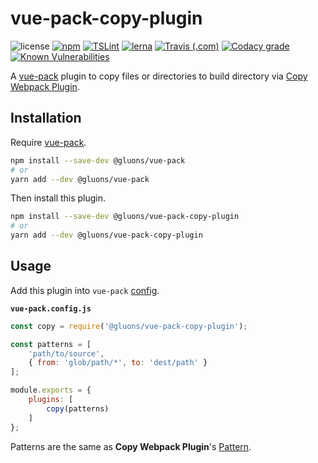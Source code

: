 # vue-pack-copy-plugin
![license](https://img.shields.io/github/license/gluons/vue-pack.svg?style=flat-square)
[![npm](https://img.shields.io/npm/v/@gluons/vue-pack-copy-plugin.svg?style=flat-square)](https://www.npmjs.com/package/@gluons/vue-pack-copy-plugin)
[![TSLint](https://img.shields.io/badge/TSLint-gluons-15757B.svg?style=flat-square)](https://github.com/gluons/tslint-config-gluons)
[![lerna](https://img.shields.io/badge/maintained%20with-lerna-cc00ff.svg?style=flat-square)](https://lernajs.io/)
[![Travis (.com)](https://img.shields.io/travis/com/gluons/vue-pack.svg?style=flat-square)](https://travis-ci.com/gluons/vue-pack)
[![Codacy grade](https://img.shields.io/codacy/grade/98523b5b7cd7435a8c71b296e84522f8.svg?style=flat-square)](https://www.codacy.com/app/gluons/vue-pack)
[![Known Vulnerabilities](https://snyk.io/test/github/gluons/vue-pack/badge.svg?targetFile=packages%2F%40gluons%2Fplugin-copy%2Fpackage.json&style=flat-square)](https://snyk.io/test/github/gluons/vue-pack?targetFile=packages%2F%40gluons%2Fplugin-copy%2Fpackage.json)

A [vue-pack](https://github.com/gluons/vue-pack) plugin to copy files or directories to build directory via [Copy Webpack Plugin](https://github.com/webpack-contrib/copy-webpack-plugin).

## Installation

Require [vue-pack](https://www.npmjs.com/package/@gluons/vue-pack).

```bash
npm install --save-dev @gluons/vue-pack
# or
yarn add --dev @gluons/vue-pack
```

Then install this plugin.

```bash
npm install --save-dev @gluons/vue-pack-copy-plugin
# or
yarn add --dev @gluons/vue-pack-copy-plugin
```

## Usage

Add this plugin into `vue-pack` [config](https://gluons.github.io/vue-pack/configuration/).

**`vue-pack.config.js`**
```js
const copy = require('@gluons/vue-pack-copy-plugin');

const patterns = [
	'path/to/source',
	{ from: 'glob/path/*', to: 'dest/path' }
];

module.exports = {
	plugins: [
		copy(patterns)
	]
};
```

Patterns are the same as **Copy Webpack Plugin**'s [Pattern](https://github.com/webpack-contrib/copy-webpack-plugin#patterns).
